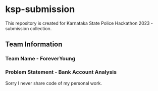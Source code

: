 # ksp-submission
This repository is created for Karnataka State Police Hackathon 2023 - submission collection. 
## Team Information
### Team Name - ForeverYoung
### Problem Statement - Bank Account Analysis


Sorry I never share code of my personal work.
